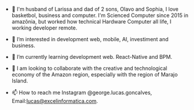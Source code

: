- 👋 I'm husband of Larissa and dad of 2 sons, Olavo and Sophia, I love basketbol, business and computer. I'm Scienced Computer since 2015 in amazônia, but worked how technical Hardware Computer all life, I working developer remote.
  
- 👀 I’m interested in development web, mobile, AI, investiment and business.
- 🌱 I’m currently learning development web. React-Native and BPM.
- 💞️ I am looking to collaborate with the creative and technological economy of the Amazon region, especially with the region of Marajo Island.
- 📫 How to reach me Instagram @george.lucas.goncalves, Email:lucas@excelinformatica.com.

<!---
GeorgeLucasOG/GeorgeLucasOG is a ✨ special ✨ repository because its `README.md` (this file) appears on your GitHub profile.
You can click the Preview link to take a look at your changes.
--->
